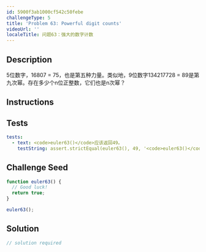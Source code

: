 ```yaml
---
id: 5900f3ab1000cf542c50febe
challengeType: 5
title: 'Problem 63: Powerful digit counts'
videoUrl: ''
localeTitle: 问题63：强大的数字计数
---
```


## Description
<section id="description"> 5位数字，16807 = 75，也是第五种力量。类似地，9位数字134217728 = 89是第九次幂。存在多少个n位正整数，它们也是n次幂？ </section>

## Instructions
<section id="instructions">
</section>

## Tests
<section id='tests'>

```yml
tests:
  - text: <code>euler63()</code>应该返回49。
    testString: assert.strictEqual(euler63(), 49, '<code>euler63()</code> should return 49.');

```

</section>

## Challenge Seed
<section id='challengeSeed'>

<div id='js-seed'>

```js
function euler63() {
  // Good luck!
  return true;
}

euler63();

```

</div>



</section>

## Solution
<section id='solution'>

```js
// solution required
```
</section>
